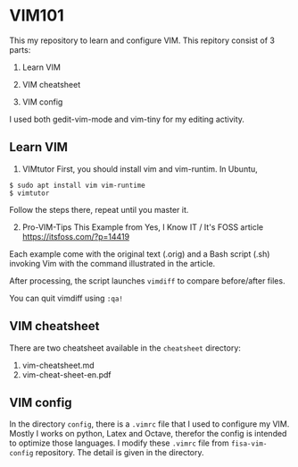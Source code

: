 # VIM101

This my repository to learn and configure VIM. 
This repitory consist of 3 parts:

1. Learn VIM

2. VIM cheatsheet

3. VIM config

I used both gedit-vim-mode and vim-tiny for my editing activity.

## Learn VIM
1. VIMtutor
First, you should install vim and vim-runtim. In Ubuntu,

```
$ sudo apt install vim vim-runtime
$ vimtutor
```
Follow the steps there, repeat until you master it.

2. Pro-VIM-Tips
This Example from Yes, I Know IT / It's FOSS article
https://itsfoss.com/?p=14419

Each example come with the original text (.orig) and a Bash 
script (.sh) invoking Vim with the command illustrated in
the article.

After processing, the script launches `vimdiff` to compare
before/after files.

You can quit vimdiff using `:qa!`

## VIM cheatsheet
There are two cheatsheet available in the `cheatsheet` directory:
1. vim-cheatsheet.md
2. vim-cheat-sheet-en.pdf

## VIM config
In the directory `config`, there is a `.vimrc` file that I used to configure my VIM. 
Mostly I works on python, Latex and Octave, therefor the config is intended to 
optimize those languages. I modify these `.vimrc` file from `fisa-vim-config` repository.
The detail is given in the directory.
